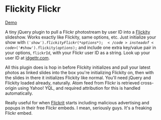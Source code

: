# Flickity Flickr

[Demo](http://brand.mst.edu/photography)

A tiny jQuery plugin to pull a Flickr photostream by user ID into a [Flickity](http://flickity.metafizzy.co/) slideshow. Works exactly like Flickity, same options, etc. Just initialize your show with <code>$('show').flickityFlickr(*options*);</code> instead of <code>$('#show').flickity(*options*);</code> and include one extra key/value pair in your options, `flickrId`, with your Flickr user ID as a string. Look up your user ID at [idgettr.com](http://idgettr.com/).

All this plugin does is hop in before Flickity initializes and pull your latest photos as linked slides into the box you're initializing Flickity on, then with the slides in there it initializes Flickity like normal. You'll need jQuery and Flickity loaded already, naturally. Atom feed from Flickr is retrieved cross-origin using Yahoo! YQL, and required attribution for this is handled automatically.

Really useful for when [Flickrit](http://flickrit.com/) starts including malicious advertising and popups in their free Flickr embeds. I mean, seriously guys. It's a freaking Flickr embed.